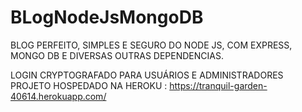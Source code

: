 # BLogNodeJsMongoDB

BLOG PERFEITO, SIMPLES E SEGURO DO NODE JS, COM EXPRESS, MONGO DB E DIVERSAS OUTRAS DEPENDENCIAS.

LOGIN CRYPTOGRAFADO PARA USUÁRIOS E ADMINISTRADORES
PROJETO HOSPEDADO NA HEROKU :  https://tranquil-garden-40614.herokuapp.com/


